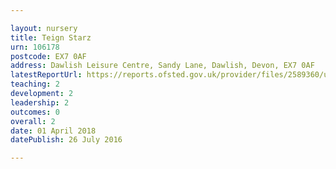 ```yaml
---

layout: nursery
title: Teign Starz
urn: 106178
postcode: EX7 0AF
address: Dawlish Leisure Centre, Sandy Lane, Dawlish, Devon, EX7 0AF
latestReportUrl: https://reports.ofsted.gov.uk/provider/files/2589360/urn/106178.pdf
teaching: 2
development: 2
leadership: 2
outcomes: 0
overall: 2
date: 01 April 2018 
datePublish: 26 July 2016

---
```

